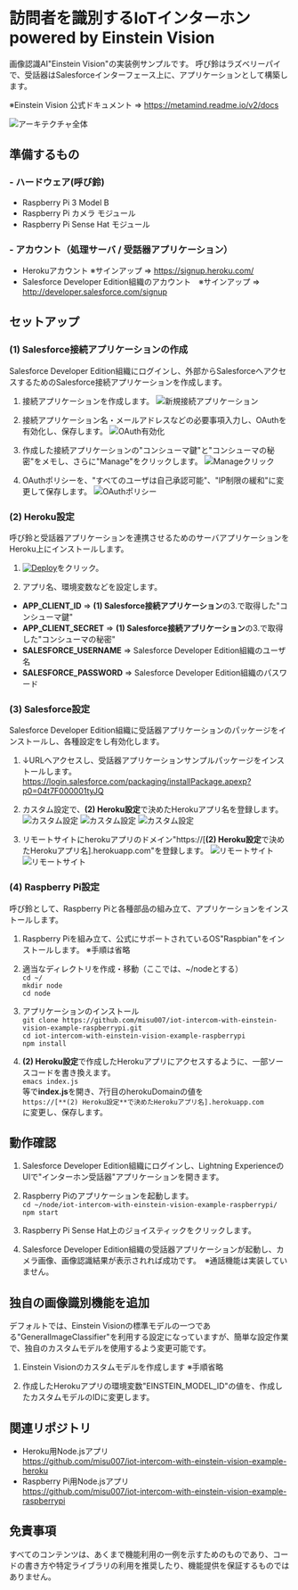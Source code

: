 # 訪問者を識別するIoTインターホン powered by Einstein Vision

画像認識AI"Einstein Vision"の実装例サンプルです。 呼び鈴はラズベリーパイで、受話器はSalesforceインターフェース上に、アプリケーションとして構築します。

※Einstein Vision 公式ドキュメント ⇒ <https://metamind.readme.io/v2/docs>

![アーキテクチャ全体](https://github.com/misu007/iot-intercom-with-einstein-vision-example/raw/master/img/img001.png)

## 準備するもの
### - ハードウェア(呼び鈴)
* Raspberry Pi 3 Model B
* Raspberry Pi カメラ モジュール
* Raspberry Pi Sense Hat モジュール

### - アカウント（処理サーバ / 受話器アプリケーション）
* Herokuアカウント ※サインアップ ⇒ <https://signup.heroku.com/>
* Salesforce Developer Edition組織のアカウント　※サインアップ ⇒ <http://developer.salesforce.com/signup>

## セットアップ
### (1) Salesforce接続アプリケーションの作成
Salesforce Developer Edition組織にログインし、外部からSalesforceへアクセスするためのSalesforce接続アプリケーションを作成します。    

1. 接続アプリケーションを作成します。
![新規接続アプリケーション](https://github.com/misu007/iot-intercom-with-einstein-vision-example/raw/master/img/img101.png)

2. 接続アプリケーション名・メールアドレスなどの必要事項入力し、OAuthを有効化し、保存します。
![OAuth有効化](https://github.com/misu007/iot-intercom-with-einstein-vision-example/raw/master/img/img102.png)

3. 作成した接続アプリケーションの"コンシューマ鍵"と"コンシューマの秘密"をメモし、さらに"Manage"をクリックします。
![Manageクリック](https://github.com/misu007/iot-intercom-with-einstein-vision-example/raw/master/img/img103.png)

4. OAuthポリシーを、"すべてのユーザは自己承認可能"、"IP制限の緩和"に変更して保存します。
![OAuthポリシー](https://github.com/misu007/iot-intercom-with-einstein-vision-example/raw/master/img/img104.png)


### (2) Heroku設定
呼び鈴と受話器アプリケーションを連携させるためのサーバアプリケーションをHeroku上にインストールします。  
  
1. [![Deploy](https://www.herokucdn.com/deploy/button.svg)](https://heroku.com/deploy?template=https://github.com/misu007/iot-intercom-with-einstein-vision-example-heroku/tree/master)をクリック。

2. アプリ名、環境変数などを設定します。
* **APP_CLIENT_ID** ⇒ **(1) Salesforce接続アプリケーション**の3.で取得した"コンシューマ鍵"
* **APP_CLIENT_SECRET** ⇒ **(1) Salesforce接続アプリケーション**の3.で取得した"コンシューマの秘密"
* **SALESFORCE_USERNAME** ⇒ Salesforce Developer Edition組織のユーザ名
* **SALESFORCE_PASSWORD** ⇒ Salesforce Developer Edition組織のパスワード

### (3) Salesforce設定
Salesforce Developer Edition組織に受話器アプリケーションのパッケージをインストールし、各種設定をし有効化します。  

1. ↓URLへアクセスし、受話器アプリケーションサンプルパッケージをインストールします。 
<https://login.salesforce.com/packaging/installPackage.apexp?p0=04t7F000001tyJQ>

2. カスタム設定で、**(2) Heroku設定**で決めたHerokuアプリ名を登録します。
![カスタム設定](https://github.com/misu007/iot-intercom-with-einstein-vision-example/raw/master/img/img301.png)
![カスタム設定](https://github.com/misu007/iot-intercom-with-einstein-vision-example/raw/master/img/img302.png)
![カスタム設定](https://github.com/misu007/iot-intercom-with-einstein-vision-example/raw/master/img/img303.png)

3. リモートサイトにherokuアプリのドメイン"https://[**(2) Heroku設定**で決めたHerokuアプリ名].herokuapp.com"を登録します。
![リモートサイト](https://github.com/misu007/iot-intercom-with-einstein-vision-example/raw/master/img/img311.png)
![リモートサイト](https://github.com/misu007/iot-intercom-with-einstein-vision-example/raw/master/img/img312.png)

### (4) Raspberry Pi設定
呼び鈴として、Raspberry Piと各種部品の組み立て、アプリケーションをインストールします。  
  
1. Raspberry Piを組み立て、公式にサポートされているOS"Raspbian"をインストールします。 ※手順は省略

2. 適当なディレクトリを作成・移動（ここでは、~/nodeとする）  
`cd ~/`  
`mkdir node`  
`cd node`  

3. アプリケーションのインストール  
`git clone https://github.com/misu007/iot-intercom-with-einstein-vision-example-raspberrypi.git`  
`cd iot-intercom-with-einstein-vision-example-raspberrypi`  
`npm install`  

4. **(2) Heroku設定**で作成したHerokuアプリにアクセスするように、一部ソースコードを書き換えます。  
`emacs index.js`  
等で**index.js**を開き、7行目のherokuDomainの値を  
`https://[**(2) Heroku設定**で決めたHerokuアプリ名].herokuapp.com`  
に変更し、保存します。

## 動作確認
1. Salesforce Developer Edition組織にログインし、Lightning ExperienceのUIで"インターホン受話器"アプリケーションを開きます。

2. Raspberry Piのアプリケーションを起動します。  
`cd ~/node/iot-intercom-with-einstein-vision-example-raspberrypi/`  
`npm start`  

3. Raspberry Pi Sense Hat上のジョイスティックをクリックします。


4. Salesforce Developer Edition組織の受話器アプリケーションが起動し、カメラ画像、画像認識結果が表示されれば成功です。　※通話機能は実装していません。

## 独自の画像識別機能を追加
デフォルトでは、Einstein Visionの標準モデルの一つである"GeneralImageClassifier"を利用する設定になっていますが、簡単な設定作業で、独自のカスタムモデルを使用するよう変更可能です。

1. Einstein Visionのカスタムモデルを作成します ※手順省略

2. 作成したHerokuアプリの環境変数"EINSTEIN_MODEL_ID"の値を、作成したカスタムモデルのIDに変更します。


## 関連リポジトリ
* Heroku用Node.jsアプリ  
<https://github.com/misu007/iot-intercom-with-einstein-vision-example-heroku>  
* Raspberry Pi用Node.jsアプリ  
<https://github.com/misu007/iot-intercom-with-einstein-vision-example-raspberrypi>  

## 免責事項
すべてのコンテンツは、あくまで機能利用の一例を示すためのものであり、コードの書き方や特定ライブラリの利用を推奨したり、機能提供を保証するものではありません。


